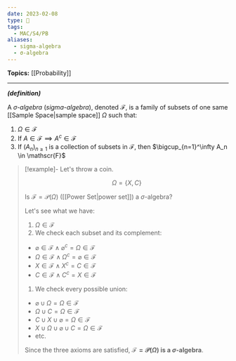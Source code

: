 ```yaml
---
date: 2023-02-08
type: 🧠
tags:
  - MAC/S4/PB
aliases:
  - sigma-algebra
  - σ-algebra
---
```


**Topics:** [[Probability]]

---

_**(definition)**_

A _$\sigma$-algebra_ (_sigma-algebra_), denoted $\mathscr{F}$, is a family of subsets of one same [[Sample Space|sample space]] $\Omega$ such that:

1. $\Omega \in \mathscr{F}$
2. If $A \in \mathscr{F} \implies A^c \in \mathscr{F}$
3. If $(A_n)_{n \geq 1}$ is a collection of subsets in $\mathscr{F}$, then $\bigcup_{n=1}^\infty A_n \in \mathscr{F}$

> [!example]-
> Let's throw a coin.
>
> $$
> \Omega = \{ X, C \}
> $$
>
> Is $\mathscr{F} = \mathcal{P}(\Omega)$ ([[Power Set|power set]]) a $\sigma$-algebra?
>
> Let's see what we have:
>
> 1. $\Omega \in \mathscr{F}$
> 2. We check each subset and its complement:
> 	- $\varnothing \in \mathscr{F} \land \varnothing^c = \Omega \in \mathscr{F}$
> 	- $\Omega \in \mathscr{F} \land \Omega^c = \varnothing \in \mathscr{F}$
> 	- $X \in \mathscr{F} \land X^c = C \in \mathscr{F}$
> 	- $C \in \mathscr{F} \land C^c = X \in \mathscr{F}$
>  1. We check every possible union:
> 	 - $\varnothing \cup \Omega = \Omega \in \mathscr{F}$
> 	 - $\Omega \cup C = \Omega \in \mathscr{F}$
> 	 - $C \cup X \cup \varnothing = \Omega \in \mathscr{F}$
> 	 - $X \cup \Omega \cup \varnothing \cup C = \Omega \in \mathscr{F}$
> 	 - etc.
>
> Since the three axioms are satisfied, **$\mathscr{F} = \mathcal{P}(\Omega)$ is a $\sigma$-algebra**.
